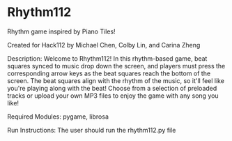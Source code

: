 # Rhythm112
Rhythm game inspired by Piano Tiles!

Created for Hack112 by Michael Chen, Colby Lin, and Carina Zheng

Description: Welcome to Rhythm112! In this rhythm-based game, beat squares synced to music drop down the screen, and players must press the corresponding arrow keys as the beat squares reach the bottom of the screen. The beat squares align with the rhythm of the music, so it'll feel like you're playing along with the beat! Choose from a selection of preloaded tracks or upload your own MP3 files to enjoy the game with any song you like!

Required Modules: pygame, librosa

Run Instructions: The user should run the rhythm112.py file
